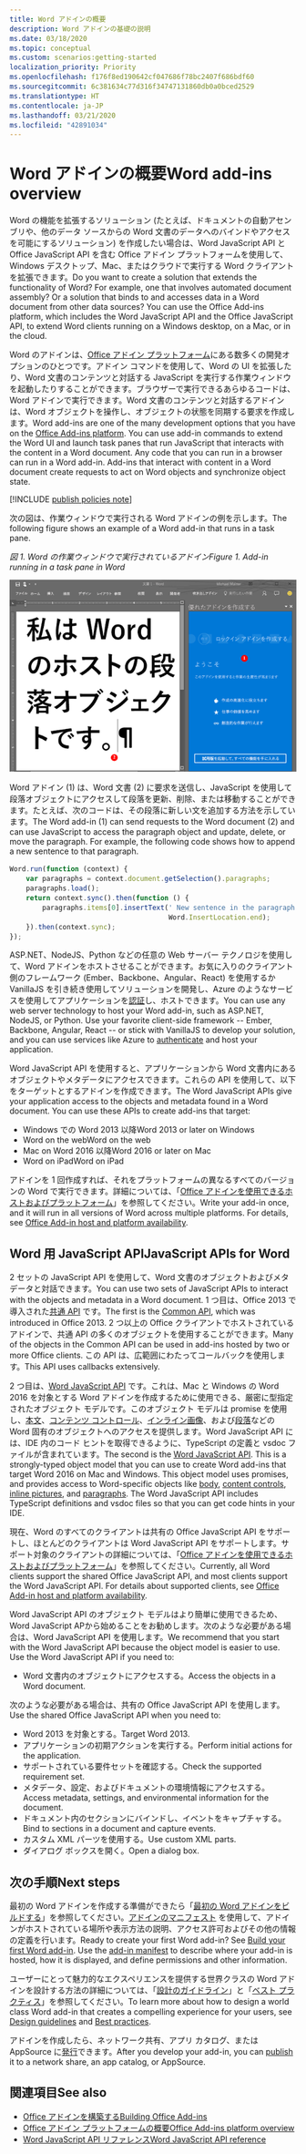 ```yaml
---
title: Word アドインの概要
description: Word アドインの基礎の説明
ms.date: 03/18/2020
ms.topic: conceptual
ms.custom: scenarios:getting-started
localization_priority: Priority
ms.openlocfilehash: f176f8ed190642cf047686f78bc2407f686bdf60
ms.sourcegitcommit: 6c381634c77d316f34747131860db0a0bced2529
ms.translationtype: HT
ms.contentlocale: ja-JP
ms.lasthandoff: 03/21/2020
ms.locfileid: "42891034"
---
```

# <a name="word-add-ins-overview"></a><span data-ttu-id="7452b-103">Word アドインの概要</span><span class="sxs-lookup"><span data-stu-id="7452b-103">Word add-ins overview</span></span>

<span data-ttu-id="7452b-p101">Word の機能を拡張するソリューション (たとえば、ドキュメントの自動アセンブリや、他のデータ ソースからの Word 文書のデータへのバインドやアクセスを可能にするソリューション) を作成したい場合は、Word JavaScript API と Office JavaScript API を含む Office アドイン プラットフォームを使用して、Windows デスクトップ、Mac、またはクラウドで実行する Word クライアントを拡張できます。</span><span class="sxs-lookup"><span data-stu-id="7452b-p101">Do you want to create a solution that extends the functionality of Word? For example, one that involves automated document assembly? Or a solution that binds to and accesses data in a Word document from other data sources? You can use the Office Add-ins platform, which includes the Word JavaScript API and the Office JavaScript API, to extend Word clients running on a Windows desktop, on a Mac, or in the cloud.</span></span>

<span data-ttu-id="7452b-p102">Word のアドインは、[Office アドイン プラットフォーム](../overview/office-add-ins.md)にある数多くの開発オプションのひとつです。アドイン コマンドを使用して、Word の UI を拡張したり、Word 文書のコンテンツと対話する JavaScript を実行する作業ウィンドウを起動したりすることができます。ブラウザーで実行できるあらゆるコードは、Word アドインで実行できます。Word 文書のコンテンツと対話するアドインは、Word オブジェクトを操作し、オブジェクトの状態を同期する要求を作成します。</span><span class="sxs-lookup"><span data-stu-id="7452b-p102">Word add-ins are one of the many development options that you have on the [Office Add-ins platform](../overview/office-add-ins.md). You can use add-in commands to extend the Word UI and launch task panes that run JavaScript that interacts with the content in a Word document. Any code that you can run in a browser can run in a Word add-in. Add-ins that interact with content in a Word document create requests to act on Word objects and synchronize object state.</span></span>

[!INCLUDE [publish policies note](../includes/note-publish-policies.md)]

<span data-ttu-id="7452b-112">次の図は、作業ウィンドウで実行される Word アドインの例を示します。</span><span class="sxs-lookup"><span data-stu-id="7452b-112">The following figure shows an example of a Word add-in that runs in a task pane.</span></span>

<span data-ttu-id="7452b-113">*図 1. Word の作業ウィンドウで実行されているアドイン*</span><span class="sxs-lookup"><span data-stu-id="7452b-113">*Figure 1. Add-in running in a task pane in Word*</span></span>

![Word の作業ウィンドウで実行されているアドイン](../images/word-add-in-show-host-client.png)

<span data-ttu-id="7452b-p103">Word アドイン (1) は、Word 文書 (2) に要求を送信し、JavaScript を使用して段落オブジェクトにアクセスして段落を更新、削除、または移動することができます。たとえば、次のコードは、その段落に新しい文を追加する方法を示しています。</span><span class="sxs-lookup"><span data-stu-id="7452b-p103">The Word add-in (1) can send requests to the Word document (2) and can use JavaScript to access the paragraph object and update, delete, or move the paragraph. For example, the following code shows how to append a new sentence to that paragraph.</span></span>

```js
Word.run(function (context) {
    var paragraphs = context.document.getSelection().paragraphs;
    paragraphs.load();
    return context.sync().then(function () {
        paragraphs.items[0].insertText(' New sentence in the paragraph.',
                                       Word.InsertLocation.end);
    }).then(context.sync);
});

```

<span data-ttu-id="7452b-p104">ASP.NET、NodeJS、Python などの任意の Web サーバー テクノロジを使用して、Word アドインをホストさせることができます。お気に入りのクライアント側のフレームワーク (Ember、Backbone、Angular、React) を使用するか VanillaJS を引き続き使用してソリューションを開発し、Azure のようなサービスを使用してアプリケーションを[認証](../develop/overview-authn-authz.md)し、ホストできます。</span><span class="sxs-lookup"><span data-stu-id="7452b-p104">You can use any web server technology to host your Word add-in, such as ASP.NET, NodeJS, or Python. Use your favorite client-side framework -- Ember, Backbone, Angular, React -- or stick with VanillaJS to develop your solution, and you can use services like Azure to [authenticate](../develop/overview-authn-authz.md) and host your application.</span></span>

<span data-ttu-id="7452b-p105">Word JavaScript API を使用すると、アプリケーションから Word 文書内にあるオブジェクトやメタデータにアクセスできます。これらの API を使用して、以下をターゲットとするアドインを作成できます。</span><span class="sxs-lookup"><span data-stu-id="7452b-p105">The Word JavaScript APIs give your application access to the objects and metadata found in a Word document. You can use these APIs to create add-ins that target:</span></span>

* <span data-ttu-id="7452b-121">Windows での Word 2013 以降</span><span class="sxs-lookup"><span data-stu-id="7452b-121">Word 2013 or later on Windows</span></span>
* <span data-ttu-id="7452b-122">Word on the web</span><span class="sxs-lookup"><span data-stu-id="7452b-122">Word on the web</span></span>
* <span data-ttu-id="7452b-123">Mac on Word 2016 以降</span><span class="sxs-lookup"><span data-stu-id="7452b-123">Word 2016 or later on Mac</span></span>
* <span data-ttu-id="7452b-124">Word on iPad</span><span class="sxs-lookup"><span data-stu-id="7452b-124">Word on iPad</span></span>

<span data-ttu-id="7452b-p106">アドインを 1 回作成すれば、それをプラットフォームの異なるすべてのバージョンの Word で実行できます。詳細については、「[Office アドインを使用できるホストおよびプラットフォーム](../overview/office-add-in-availability.md)」を参照してください。</span><span class="sxs-lookup"><span data-stu-id="7452b-p106">Write your add-in once, and it will run in all versions of Word across multiple platforms. For details, see [Office Add-in host and platform availability](../overview/office-add-in-availability.md).</span></span>

## <a name="javascript-apis-for-word"></a><span data-ttu-id="7452b-127">Word 用 JavaScript API</span><span class="sxs-lookup"><span data-stu-id="7452b-127">JavaScript APIs for Word</span></span>

<span data-ttu-id="7452b-128">2 セットの JavaScript API を使用して、Word 文書のオブジェクトおよびメタデータと対話できます。</span><span class="sxs-lookup"><span data-stu-id="7452b-128">You can use two sets of JavaScript APIs to interact with the objects and metadata in a Word document.</span></span> <span data-ttu-id="7452b-129">1 つ目は、Office 2013 で導入された[共通 API](/javascript/api/office) です。</span><span class="sxs-lookup"><span data-stu-id="7452b-129">The first is the [Common API](/javascript/api/office), which was introduced in Office 2013.</span></span> <span data-ttu-id="7452b-130">2 つ以上の Office クライアントでホストされているアドインで、共通 API の多くのオブジェクトを使用することができます。</span><span class="sxs-lookup"><span data-stu-id="7452b-130">Many of the objects in the Common API can be used in add-ins hosted by two or more Office clients.</span></span> <span data-ttu-id="7452b-131">この API は、広範囲にわたってコールバックを使用します。</span><span class="sxs-lookup"><span data-stu-id="7452b-131">This API uses callbacks extensively.</span></span>

<span data-ttu-id="7452b-p108">2 つ目は、[Word JavaScript API](/javascript/api/word) です。これは、Mac と Windows の Word 2016 を対象とする Word アドインを作成するために使用できる、厳密に型指定されたオブジェクト モデルです。このオブジェクト モデルは promise を使用し、[本文](/javascript/api/word/word.body)、[コンテンツ コントロール](/javascript/api/word/word.contentcontrol)、[インライン画像](/javascript/api/word/word.inlinepicture)、および[段落](/javascript/api/word/word.paragraph)などの Word 固有のオブジェクトへのアクセスを提供します。Word JavaScript API には、IDE 内のコード ヒントを取得できるように、TypeScript の定義と vsdoc ファイルが含まれています。</span><span class="sxs-lookup"><span data-stu-id="7452b-p108">The second is the [Word JavaScript API](/javascript/api/word). This is a strongly-typed object model that you can use to create Word add-ins that target Word 2016 on Mac and Windows. This object model uses promises, and provides access to Word-specific objects like [body](/javascript/api/word/word.body), [content controls](/javascript/api/word/word.contentcontrol), [inline pictures](/javascript/api/word/word.inlinepicture), and [paragraphs](/javascript/api/word/word.paragraph). The Word JavaScript API includes TypeScript definitions and vsdoc files so that you can get code hints in your IDE.</span></span>

<span data-ttu-id="7452b-p109">現在、Word のすべてのクライアントは共有の Office JavaScript API をサポートし、ほとんどのクライアントは Word JavaScript API をサポートします。サポート対象のクライアントの詳細については、「[Office アドインを使用できるホストおよびプラットフォーム](../overview/office-add-in-availability.md)」を参照してください。</span><span class="sxs-lookup"><span data-stu-id="7452b-p109">Currently, all Word clients support the shared Office JavaScript API, and most clients support the Word JavaScript API. For details about supported clients, see [Office Add-in host and platform availability](../overview/office-add-in-availability.md).</span></span>

<span data-ttu-id="7452b-p110">Word JavaScript API のオブジェクト モデルはより簡単に使用できるため、Word JavaScript APから始めることをお勧めします。次のような必要がある場合は、Word JavaScript API を使用します。</span><span class="sxs-lookup"><span data-stu-id="7452b-p110">We recommend that you start with the Word JavaScript API because the object model is easier to use. Use the Word JavaScript API if you need to:</span></span>

* <span data-ttu-id="7452b-140">Word 文書内のオブジェクトにアクセスする。</span><span class="sxs-lookup"><span data-stu-id="7452b-140">Access the objects in a Word document.</span></span>

<span data-ttu-id="7452b-141">次のような必要がある場合は、共有の Office JavaScript API を使用します。</span><span class="sxs-lookup"><span data-stu-id="7452b-141">Use the shared Office JavaScript API when you need to:</span></span>

* <span data-ttu-id="7452b-142">Word 2013 を対象とする。</span><span class="sxs-lookup"><span data-stu-id="7452b-142">Target Word 2013.</span></span>
* <span data-ttu-id="7452b-143">アプリケーションの初期アクションを実行する。</span><span class="sxs-lookup"><span data-stu-id="7452b-143">Perform initial actions for the application.</span></span>
* <span data-ttu-id="7452b-144">サポートされている要件セットを確認する。</span><span class="sxs-lookup"><span data-stu-id="7452b-144">Check the supported requirement set.</span></span>
* <span data-ttu-id="7452b-145">メタデータ、設定、およびドキュメントの環境情報にアクセスする。</span><span class="sxs-lookup"><span data-stu-id="7452b-145">Access metadata, settings, and environmental information for the document.</span></span>
* <span data-ttu-id="7452b-146">ドキュメント内のセクションにバインドし、イベントをキャプチャする。</span><span class="sxs-lookup"><span data-stu-id="7452b-146">Bind to sections in a document and capture events.</span></span>
* <span data-ttu-id="7452b-147">カスタム XML パーツを使用する。</span><span class="sxs-lookup"><span data-stu-id="7452b-147">Use custom XML parts.</span></span>
* <span data-ttu-id="7452b-148">ダイアログ ボックスを開く。</span><span class="sxs-lookup"><span data-stu-id="7452b-148">Open a dialog box.</span></span>

## <a name="next-steps"></a><span data-ttu-id="7452b-149">次の手順</span><span class="sxs-lookup"><span data-stu-id="7452b-149">Next steps</span></span>

<span data-ttu-id="7452b-p111">最初の Word アドインを作成する準備ができたら「[最初の Word アドインをビルドする](word-add-ins.md)」を参照してください。[アドインのマニフェスト](../develop/add-in-manifests.md) を使用して、アドインがホストされている場所や表示方法の説明、アクセス許可およびその他の情報の定義を行います。</span><span class="sxs-lookup"><span data-stu-id="7452b-p111">Ready to create your first Word add-in? See [Build your first Word add-in](word-add-ins.md). Use the [add-in manifest](../develop/add-in-manifests.md) to describe where your add-in is hosted, how it is displayed, and define permissions and other information.</span></span>

<span data-ttu-id="7452b-153">ユーザーにとって魅力的なエクスペリエンスを提供する世界クラスの Word アドインを設計する方法の詳細については、「[設計のガイドライン](../design/add-in-design.md)」と「[ベスト プラクティス](../concepts/add-in-development-best-practices.md)」を参照してください。</span><span class="sxs-lookup"><span data-stu-id="7452b-153">To learn more about how to design a world class Word add-in that creates a compelling experience for your users, see [Design guidelines](../design/add-in-design.md) and [Best practices](../concepts/add-in-development-best-practices.md).</span></span>

<span data-ttu-id="7452b-154">アドインを作成したら、ネットワーク共有、アプリ カタログ、または AppSource に[発行](../publish/publish.md)できます。</span><span class="sxs-lookup"><span data-stu-id="7452b-154">After you develop your add-in, you can [publish](../publish/publish.md) it to a network share, an app catalog, or AppSource.</span></span>

## <a name="see-also"></a><span data-ttu-id="7452b-155">関連項目</span><span class="sxs-lookup"><span data-stu-id="7452b-155">See also</span></span>

* [<span data-ttu-id="7452b-156">Office アドインを構築する</span><span class="sxs-lookup"><span data-stu-id="7452b-156">Building Office Add-ins</span></span>](../overview/office-add-ins-fundamentals.md)
* [<span data-ttu-id="7452b-157">Office アドイン プラットフォームの概要</span><span class="sxs-lookup"><span data-stu-id="7452b-157">Office Add-ins platform overview</span></span>](../overview/office-add-ins.md)
* [<span data-ttu-id="7452b-158">Word JavaScript API リファレンス</span><span class="sxs-lookup"><span data-stu-id="7452b-158">Word JavaScript API reference</span></span>](../reference/overview/word-add-ins-reference-overview.md)
